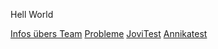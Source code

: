 Hell World


[Infos übers Team](teamInfo.md)
[Probleme](Probleme.md)
[JoviTest](jovi_test.md)
[Annikatest](annika_test.md)
